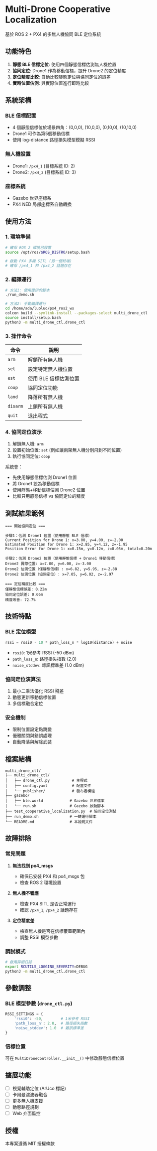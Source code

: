 # Multi-Drone Cooperative Localization

基於 ROS 2 + PX4 的多無人機協同 BLE 定位系統

## 功能特色

1. **靜態 BLE 信標定位**: 使用四個靜態信標估測無人機位置
2. **協同定位**: Drone1 作為移動信標，提升 Drone2 的定位精度
3. **定位精度比較**: 自動比較靜態定位與協同定位的誤差
4. **實時位置估測**: 與實際位置進行即時比較

## 系統架構

### BLE 信標配置
- 4 個靜態信標位於場景四角：(0,0,0), (10,0,0), (0,10,0), (10,10,0)
- Drone1 可作為第5個移動信標
- 使用 log-distance 路徑損失模型模擬 RSSI

### 無人機設置  
- Drone1: `/px4_1` (目標系統 ID: 2)
- Drone2: `/px4_2` (目標系統 ID: 3)

### 座標系統
- Gazebo 世界座標系
- PX4 NED 局部座標系自動轉換

## 使用方法

### 1. 環境準備

```bash
# 確保 ROS 2 環境已設置
source /opt/ros/$ROS_DISTRO/setup.bash

# 啟動 PX4 多機 SITL (另一個終端)
# 確保 /px4_1 和 /px4_2 話題存在
```

### 2. 編譯運行

```bash
# 方法1: 使用提供的腳本
./run_demo.sh

# 方法2: 手動編譯運行
cd /home/ada/luoluo/px4_ros2_ws
colcon build --symlink-install --packages-select multi_drone_ctl
source install/setup.bash
python3 -m multi_drone_ctl.drone_ctl
```

### 3. 操作命令

| 命令 | 說明 |
|------|------|
| `arm` | 解鎖所有無人機 |
| `set` | 設定特定無人機位置 |
| `est` | 使用 BLE 信標估測位置 |
| `coop` | 協同定位功能 |
| `land` | 降落所有無人機 |
| `disarm` | 上鎖所有無人機 |
| `quit` | 退出程式 |

### 4. 協同定位演示

1. 解鎖無人機: `arm`
2. 設置初始位置: `set` (例如讓兩架無人機分別飛到不同位置)
3. 執行協同定位: `coop`

系統會：
- 先使用靜態信標估測 Drone1 位置  
- 將 Drone1 設為移動信標
- 使用靜態+移動信標估測 Drone2 位置
- 比較只用靜態信標 vs 協同定位的精度

## 測試結果範例

```
=== 開始協同定位 ===

步驟1：估測 Drone1 位置（使用靜態 BLE 信標）
Current Position for Drone 1: x=3.00, y=4.00, z=-2.00
Estimated Position for Drone 1: x=2.85, y=4.12, z=-1.95
Position Error for Drone 1: x=0.15m, y=0.12m, z=0.05m, total=0.20m

步驟2：估測 Drone2 位置（使用靜態信標 + Drone1 移動信標）
Drone2 實際位置: x=7.00, y=6.00, z=-3.00
Drone2 估測位置（僅靜態信標）: x=6.82, y=5.95, z=-2.88
Drone2 估測位置（協同定位）: x=7.05, y=6.02, z=-2.97

=== 定位精度比較 ===
僅靜態信標誤差: 0.22m
協同定位誤差: 0.06m
精度改善: 72.7%
```

## 技術特點

### BLE 定位模型
```python
rssi = rssi0 - 10 * path_loss_n * log10(distance) + noise
```
- `rssi0`: 1米參考 RSSI (-50 dBm)
- `path_loss_n`: 路徑損失指數 (2.0)
- `noise_stddev`: 雜訊標準差 (1.0 dBm)

### 協同定位演算法
1. 最小二乘法優化 RSSI 殘差
2. 動態更新移動信標位置
3. 多信標融合定位

### 安全機制
- 限制位置設定點跳變
- 優雅關閉與錯誤處理
- 自動降落與解除武裝

## 檔案結構

```
multi_drone_ctl/
├── multi_drone_ctl/
│   ├── drone_ctl.py          # 主程式
│   ├── config.yaml           # 配置文件  
│   └── publisher/            # 發布者模組
├── gazebo/
│   ├── ble.world            # Gazebo 世界檔案
│   └── run.sh               # Gazebo 啟動腳本
├── test_cooperative_localization.py  # 協同定位測試
├── run_demo.sh              # 一鍵運行腳本
└── README.md                # 本說明文件
```

## 故障排除

### 常見問題

1. **無法找到 px4_msgs**
   - 確保已安裝 PX4 和 px4_msgs 包
   - 檢查 ROS 2 環境設置

2. **無人機不響應**  
   - 檢查 PX4 SITL 是否正常運行
   - 確認 `/px4_1`, `/px4_2` 話題存在

3. **定位精度差**
   - 檢查無人機是否在信標覆蓋範圍內
   - 調整 RSSI 模型參數

### 調試模式

```bash
# 啟用詳細日誌
export RCUTILS_LOGGING_SEVERITY=DEBUG
python3 -m multi_drone_ctl.drone_ctl
```

## 參數調整

### BLE 模型參數 (`drone_ctl.py`)

```python
RSSI_SETTINGS = {
    'rssi0': -50,        # 1米參考 RSSI
    'path_loss_n': 2.0,  # 路徑損失指數
    'noise_stddev': 1.0  # 雜訊標準差
}
```

### 信標位置
可在 `MultiDroneController.__init__()` 中修改靜態信標位置

## 擴展功能

- [ ] 視覺輔助定位 (ArUco 標記)
- [ ] 卡爾曼濾波器融合
- [ ] 更多無人機支援
- [ ] 動態路徑規劃
- [ ] Web 介面監控

## 授權

本專案遵循 MIT 授權條款

